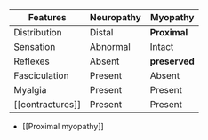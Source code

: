 | Features         | Neuropathy | Myopathy      |
| ---------------- | ---------- | ------------- |
| Distribution     | Distal     | **Proximal**  |
| Sensation        | Abnormal   | Intact        |
| Reflexes         | Absent     | **preserved** |
| Fasciculation    | Present    | Absent        |
| Myalgia          | Present    | Present       |
| [[contractures]] | Present    | Present       |
- [[Proximal myopathy]] 